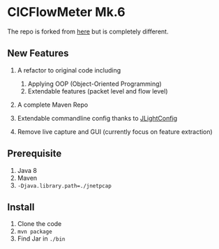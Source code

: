 # CICFlowMeter Mk.6
The repo is forked from [here](https://github.com/CanadianInstituteForCybersecurity/CICFlowMeter) 
but is completely different.

## New Features
1. A refactor to original code including
    1. Applying OOP (Object-Oriented Programming)
    2. Extendable features (packet level and flow level)
    
2. A complete Maven Repo
3. Extendable commandline config thanks to [JLightConfig](https://github.com/Tomahawkd/JLightConfig)
4. Remove live capture and GUI (currently focus on feature extraction)

## Prerequisite
1. Java 8
2. Maven
3. `-Djava.library.path=./jnetpcap`

## Install
1. Clone the code
2. `mvn package`
3. Find Jar in `./bin`